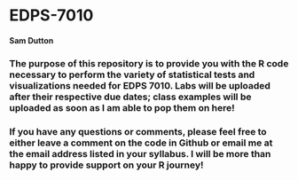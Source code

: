 # EDPS-7010
#### Sam Dutton

### The purpose of this repository is to provide you with the R code necessary to perform the variety of statistical tests and visualizations needed for EDPS 7010. Labs will be uploaded after their respective due dates; class examples will be uploaded as soon as I am able to pop them on here!

### If you have any questions or comments, please feel free to either leave a comment on the code in Github or email me at the email address listed in your syllabus. I will be more than happy to provide support on your R journey!